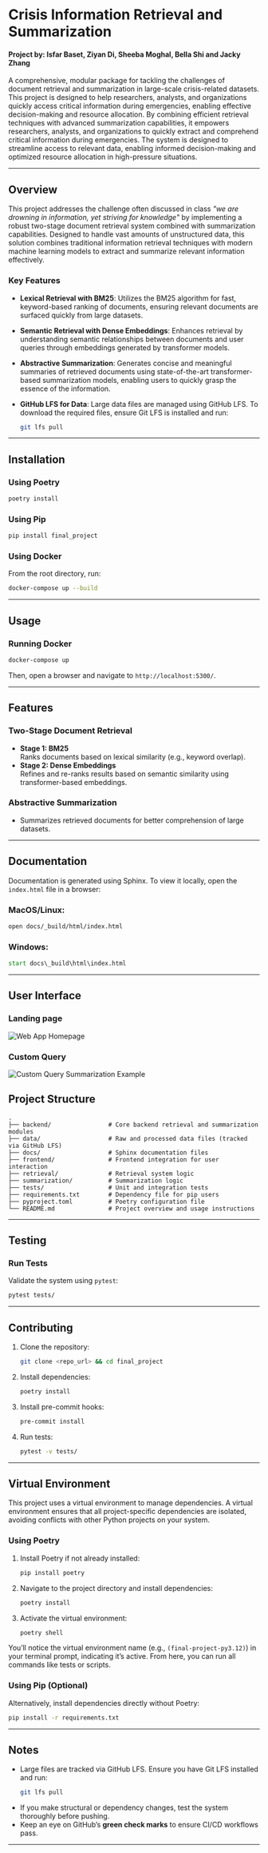 
# Crisis Information Retrieval and Summarization

#### Project by: Isfar Baset, Ziyan Di, Sheeba Moghal, Bella Shi and Jacky Zhang

A comprehensive, modular package for tackling the challenges of document retrieval and summarization in large-scale crisis-related datasets. This project is designed to help researchers, analysts, and organizations quickly access critical information during emergencies, enabling effective decision-making and resource allocation. By combining efficient retrieval techniques with advanced summarization capabilities, it empowers researchers, analysts, and organizations to quickly extract and comprehend critical information during emergencies. The system is designed to streamline access to relevant data, enabling informed decision-making and optimized resource allocation in high-pressure situations.

---

## **Overview**

This project addresses the challenge often discussed in class *"we are drowning in information, yet striving for knowledge"* by implementing a robust two-stage document retrieval system combined with summarization capabilities. Designed to handle vast amounts of unstructured data, this solution combines traditional information retrieval techniques with modern machine learning models to extract and summarize relevant information effectively.

### **Key Features**
- **Lexical Retrieval with BM25**:
  Utilizes the BM25 algorithm for fast, keyword-based ranking of documents, ensuring relevant documents are surfaced quickly from large datasets.
  
- **Semantic Retrieval with Dense Embeddings**:
  Enhances retrieval by understanding semantic relationships between documents and user queries through embeddings generated by transformer models.

- **Abstractive Summarization**:
  Generates concise and meaningful summaries of retrieved documents using state-of-the-art transformer-based summarization models, enabling users to quickly grasp the essence of the information.

- **GitHub LFS for Data**:
  Large data files are managed using GitHub LFS. To download the required files, ensure Git LFS is installed and run:
  ```bash
  git lfs pull
  ```

---

## **Installation**

### Using Poetry

```bash
poetry install
```

### Using Pip
```bash
pip install final_project
```

### Using Docker
From the root directory, run:
```bash 
docker-compose up --build
```

---

## **Usage**

### **Running Docker**
```bash
docker-compose up
```
Then, open a browser and navigate to `http://localhost:5300/`.

---

## **Features**

### **Two-Stage Document Retrieval**
- **Stage 1: BM25**  
  Ranks documents based on lexical similarity (e.g., keyword overlap).
- **Stage 2: Dense Embeddings**  
  Refines and re-ranks results based on semantic similarity using transformer-based embeddings.

### **Abstractive Summarization**
- Summarizes retrieved documents for better comprehension of large datasets.

---

## **Documentation**

Documentation is generated using Sphinx. To view it locally, open the `index.html` file in a browser:

### MacOS/Linux:
```bash
open docs/_build/html/index.html
```

### Windows:
```cmd
start docs\_build\html\index.html
```

---

## User Interface

### Landing page
![Web App Homepage](img/homepage.png)

### Custom Query
![Custom Query Summarization Example](img/earthquake_query.png)

## **Project Structure**

```plaintext
.
├── backend/                # Core backend retrieval and summarization modules
├── data/                   # Raw and processed data files (tracked via GitHub LFS)
├── docs/                   # Sphinx documentation files
├── frontend/               # Frontend integration for user interaction
├── retrieval/              # Retrieval system logic
├── summarization/          # Summarization logic
├── tests/                  # Unit and integration tests
├── requirements.txt        # Dependency file for pip users
├── pyproject.toml          # Poetry configuration file
└── README.md               # Project overview and usage instructions
```

---

## **Testing**

### Run Tests
Validate the system using `pytest`:
```bash
pytest tests/
```

---

## **Contributing**

1. Clone the repository:
   ```bash
   git clone <repo_url> && cd final_project
   ```
2. Install dependencies:
   ```bash
   poetry install
   ```
3. Install pre-commit hooks:
   ```bash
   pre-commit install
   ```
4. Run tests:
   ```bash
   pytest -v tests/
   ```

---

## **Virtual Environment**

This project uses a virtual environment to manage dependencies. A virtual environment ensures that all project-specific dependencies are isolated, avoiding conflicts with other Python projects on your system.

### Using Poetry
1. Install Poetry if not already installed:
   ```bash
   pip install poetry
   ```

2. Navigate to the project directory and install dependencies:
   ```bash
   poetry install
   ```

3. Activate the virtual environment:
   ```bash
   poetry shell
   ```

You’ll notice the virtual environment name (e.g., `(final-project-py3.12)`) in your terminal prompt, indicating it’s active. From here, you can run all commands like tests or scripts.

### Using Pip (Optional)
Alternatively, install dependencies directly without Poetry:
   ```bash
   pip install -r requirements.txt
   ```

---

## **Notes**
- Large files are tracked via GitHub LFS. Ensure you have Git LFS installed and run:
  ```bash
  git lfs pull
  ```
- If you make structural or dependency changes, test the system thoroughly before pushing.
- Keep an eye on GitHub’s **green check marks** to ensure CI/CD workflows pass.

---
